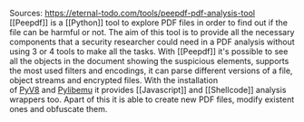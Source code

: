 Sources:
https://eternal-todo.com/tools/peepdf-pdf-analysis-tool
\
[[Peepdf]] is a [[Python]] tool to explore PDF files in order to find out if the file can be harmful or not. The aim of this tool is to provide all the necessary components that a security researcher could need in a PDF analysis without using 3 or 4 tools to make all the tasks. With [[Peepdf]] it's possible to see all the objects in the document showing the suspicious elements, supports the most used filters and encodings, it can parse different versions of a file, object streams and encrypted files. With the installation of [PyV8](http://code.google.com/p/pyv8/) and [Pylibemu](https://github.com/buffer/pylibemu) it provides [[Javascript]] and [[Shellcode]] analysis wrappers too. Apart of this it is able to create new PDF files, modify existent ones and obfuscate them.
